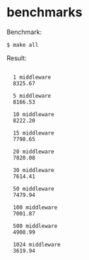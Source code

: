 # benchmarks

Benchmark:

```
$ make all
```

Result:

```

  1 middleware
  8325.67

  5 middleware
  8166.53

  10 middleware
  8222.20

  15 middleware
  7798.65

  20 middleware
  7820.08

  30 middleware
  7614.41

  50 middleware
  7479.94

  100 middleware
  7001.87

  500 middleware
  4908.99

  1024 middleware
  3619.94
```
